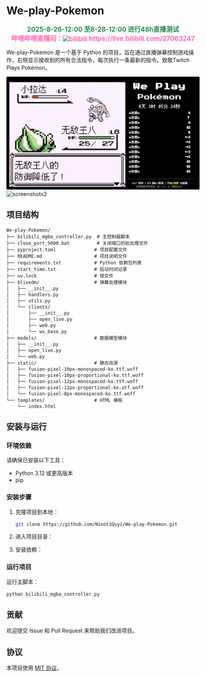 # We-play-Pokemon

<div align="center" style="font-size: 1.2em; font-weight: bold; color: #2E8B57;">
2025-8-26-12:00 至8-28-12:00 进行48h直播测试<br>
<span style="color: #FF69B4;">哔哩哔哩直播间：</span><a href="https://live.bilibili.com/27063247" style="color: #FF69B4; text-decoration: none;"><img src="https://www.bilibili.com/favicon.ico" alt="bilibili" style="vertical-align: middle; width: 16px; height: 16px;"> https://live.bilibili.com/27063247</a>
</div>

We-play-Pokemon 是一个基于 Python 的项目，旨在通过直播弹幕控制游戏操作，右侧显示接收到的所有合法指令，每次执行一条最新的指令。致敬Twitch Plays Pokémon。

![screenshots1](screenshots/screenshots1.jpg)
![screenshots2](screenshots/screenshots2.png)
## 项目结构

```
We-play-Pokemon/
├── bilibili_mgba_controller.py  # 主控制器脚本
├── close_port_5000.bat          # 关闭端口的批处理文件
├── pyproject.toml              # 项目配置文件
├── README.md                   # 项目说明文件
├── requirements.txt            # Python 依赖包列表
├── start_time.txt              # 启动时间记录
├── uv.lock                     # 锁文件
├── blivedm/                    # 弹幕处理模块
│   ├── __init__.py
│   ├── handlers.py
│   ├── utils.py
│   └── clients/
│       ├── __init__.py
│       ├── open_live.py
│       ├── web.py
│       └── ws_base.py
├── models/                     # 数据模型模块
│   ├── __init__.py
│   ├── open_live.py
│   └── web.py
├── static/                     # 静态资源
│   ├── fusion-pixel-10px-monospaced-ko.ttf.woff
│   ├── fusion-pixel-10px-proportional-ko.ttf.woff
│   ├── fusion-pixel-12px-monospaced-ko.ttf.woff
│   ├── fusion-pixel-12px-proportional-ko.otf.woff
│   └── fusion-pixel-8px-monospaced-ko.ttf.woff
└── templates/                  # HTML 模板
    └── index.html
```

## 安装与运行

### 环境依赖

请确保已安装以下工具：
- Python 3.12 或更高版本
- pip

### 安装步骤

1. 克隆项目到本地：
   ```bash
   git clone https://github.com/Ninot1Quyi/We-play-Pokemon.git
   ```

2. 进入项目目录：

3. 安装依赖：


### 运行项目

运行主脚本：
```bash
python bilibili_mgba_controller.py
```

## 贡献

欢迎提交 Issue 和 Pull Request 来帮助我们改进项目。

## 协议

本项目使用 [MIT 协议](./LICENSE)。
